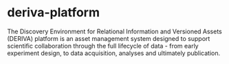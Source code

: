 # deriva-platform
The Discovery Environment for Relational Information and Versioned Assets (DERIVA) platform is an asset management system designed to support scientific collaboration through the full lifecycle of data - from early experiment design, to data acquisition, analyses and ultimately publication.
